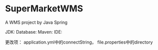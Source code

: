 # SuperMarketWMS
A WMS project by Java Spring

JDK: 
Database:
Maven:
IDE:

更改项：
application.yml中的connectString，
file.properties中的directory
